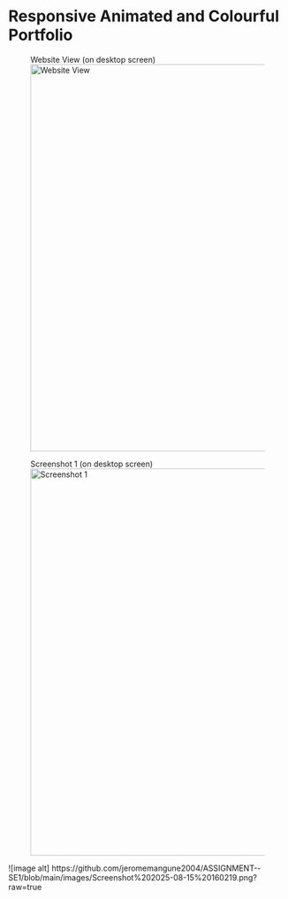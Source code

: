 # Responsive Animated and Colourful Portfolio
 
<figure>
  <figcaption>Website View (on desktop screen)</figcaption>
  <img src="images/website.gif" alt="Website View" width="700">
</figure>

<figure>
  <figcaption>Screenshot 1 (on desktop screen)</figcaption>
  <img src="images/Screenshot_1.png" alt="Screenshot 1" width="700">
</figure>
![image alt] https://github.com/jeromemangune2004/ASSIGNMENT--SE1/blob/main/images/Screenshot%202025-08-15%20160219.png?raw=true
